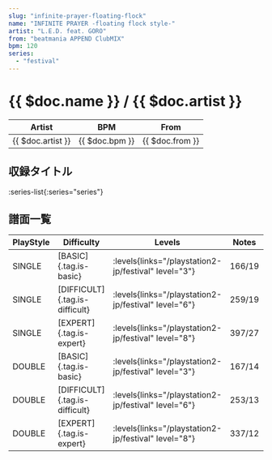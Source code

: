 ```yaml
---
slug: "infinite-prayer-floating-flock"
name: "INFINITE PRAYER -floating flock style-"
artist: "L.E.D. feat. GORO"
from: "beatmania APPEND ClubMIX"
bpm: 120
series:
  - "festival"
---
```


# {{ $doc.name }} / {{ $doc.artist }}

|Artist|BPM|From|
|------|---|----|
|{{ $doc.artist }}|{{ $doc.bpm }}|{{ $doc.from }}|

## 収録タイトル

:series-list{:series="series"}

## 譜面一覧

|PlayStyle|Difficulty|Levels|Notes|Movie|
|---------|----------|------|-----|-----|
|SINGLE|[BASIC]{.tag.is-basic}|<div class="field is-grouped is-grouped-multiline"> :levels{links="/playstation2-jp/festival" level="3"}</div>|166/19||
|SINGLE|[DIFFICULT]{.tag.is-difficult}|<div class="field is-grouped is-grouped-multiline"> :levels{links="/playstation2-jp/festival" level="6"}</div>|259/19||
|SINGLE|[EXPERT]{.tag.is-expert}|<div class="field is-grouped is-grouped-multiline"> :levels{links="/playstation2-jp/festival" level="8"}</div>|397/27||
|DOUBLE|[BASIC]{.tag.is-basic}|<div class="field is-grouped is-grouped-multiline"> :levels{links="/playstation2-jp/festival" level="3"}</div>|167/14||
|DOUBLE|[DIFFICULT]{.tag.is-difficult}|<div class="field is-grouped is-grouped-multiline"> :levels{links="/playstation2-jp/festival" level="6"}</div>|253/13||
|DOUBLE|[EXPERT]{.tag.is-expert}|<div class="field is-grouped is-grouped-multiline"> :levels{links="/playstation2-jp/festival" level="8"}</div>|337/12||
